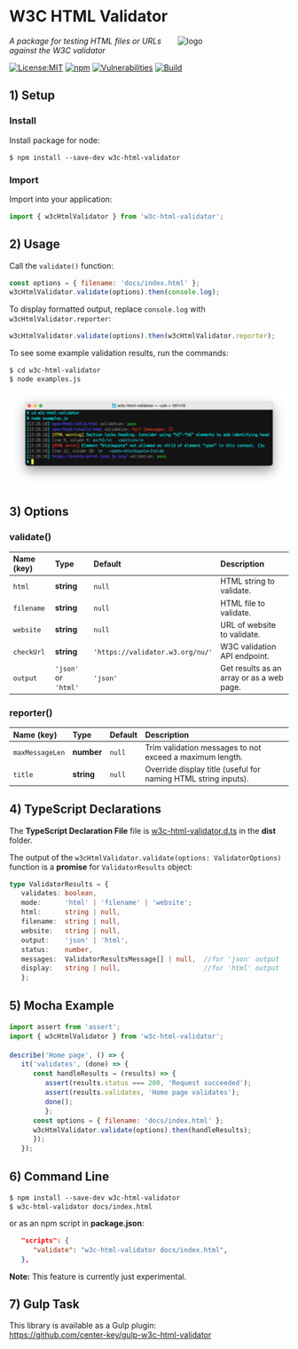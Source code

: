 # W3C HTML Validator
<img src=https://centerkey.com/graphics/center-key-logo.svg align=right width=200 alt=logo>

_A package for testing HTML files or URLs against the W3C validator_

[![License:MIT](https://img.shields.io/badge/License-MIT-blue.svg)](https://github.com/center-key/w3c-html-validator/blob/main/LICENSE.txt)
[![npm](https://img.shields.io/npm/v/w3c-html-validator.svg)](https://www.npmjs.com/package/w3c-html-validator)
[![Vulnerabilities](https://snyk.io/test/github/center-key/w3c-html-validator/badge.svg)](https://snyk.io/test/github/center-key/w3c-html-validator)
[![Build](https://github.com/center-key/w3c-html-validator/workflows/build/badge.svg)](https://github.com/center-key/w3c-html-validator/actions?query=workflow%3Abuild)

## 1) Setup

### Install
Install package for node:
```shell
$ npm install --save-dev w3c-html-validator
```

### Import
Import into your application:
```javascript
import { w3cHtmlValidator } from 'w3c-html-validator';
```

## 2) Usage
Call the `validate()` function:
```javascript
const options = { filename: 'docs/index.html' };
w3cHtmlValidator.validate(options).then(console.log);
```
To display formatted output, replace `console.log` with `w3cHtmlValidator.reporter`:
```javascript
w3cHtmlValidator.validate(options).then(w3cHtmlValidator.reporter);
```
To see some example validation results, run the commands:
```shell
$ cd w3c-html-validator
$ node examples.js
```
<img src=https://raw.githubusercontent.com/center-key/w3c-html-validator/main/examples.png
width=800 alt=screenshot>

## 3) Options
### validate()
| Name (key) | Type                 | Default                          | Description                               |
| :--------- | :------------------- | :------------------------------- | :---------------------------------------- |
| `html`     | **string**           | `null`                           | HTML string to validate.                  |
| `filename` | **string**           | `null`                           | HTML file to validate.                    |
| `website`  | **string**           | `null`                           | URL of website to validate.               |
| `checkUrl` | **string**           | `'https://validator.w3.org/nu/'` | W3C validation API endpoint.              |
| `output`   | `'json'` or `'html'` | `'json'`                         | Get results as an array or as a web page. |
### reporter()
| Name (key)      | Type                    | Default | Description                                                    |
| :-------------- | :---------------------- | :------ | :------------------------------------------------------------- |
| `maxMessageLen` | **number**              | `null`  | Trim validation messages to not exceed a maximum length.       |
| `title`         | **string**              | `null`  | Override display title (useful for naming HTML string inputs). |

## 4) TypeScript Declarations
The **TypeScript Declaration File** file is [w3c-html-validator.d.ts](dist/w3c-html-validator.d.ts)
in the **dist** folder.

The output of the `w3cHtmlValidator.validate(options: ValidatorOptions)` function is a **promise**
for `ValidatorResults` object:
```typescript
type ValidatorResults = {
   validates: boolean,
   mode:      'html' | 'filename' | 'website';
   html:      string | null,
   filename:  string | null,
   website:   string | null,
   output:    'json' | 'html',
   status:    number,
   messages:  ValidatorResultsMessage[] | null,  //for 'json' output
   display:   string | null,                     //for 'html' output
   };
```

## 5) Mocha Example
```javascript
import assert from 'assert';
import { w3cHtmlValidator } from 'w3c-html-validator';

describe('Home page', () => {
   it('validates', (done) => {
      const handleResults = (results) => {
         assert(results.status === 200, 'Request succeeded');
         assert(results.validates, 'Home page validates');
         done();
         };
      const options = { filename: 'docs/index.html' };
      w3cHtmlValidator.validate(options).then(handleResults);
      });
   });
```

## 6) Command Line
```shell
$ npm install --save-dev w3c-html-validator
$ w3c-html-validator docs/index.html
```
or as an npm script in **package.json**:
```json
   "scripts": {
      "validate": "w3c-html-validator docs/index.html",
   },
```   
**Note:** This feature is currently just experimental.

## 7) Gulp Task
This library is available as a Gulp plugin:<br>
https://github.com/center-key/gulp-w3c-html-validator
